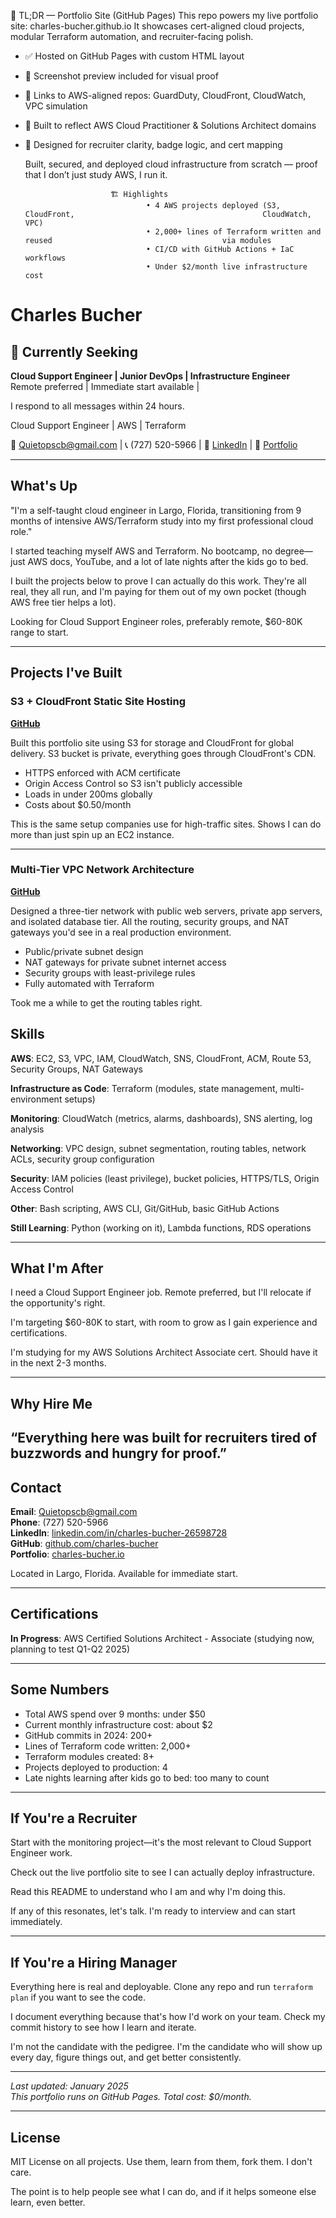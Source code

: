 🧠 TL;DR — Portfolio Site (GitHub Pages)
This repo powers my live portfolio site: charles-bucher.github.io
It showcases cert-aligned cloud projects, modular Terraform automation, and recruiter-facing polish.
- ✅ Hosted on GitHub Pages with custom HTML layout
- 📸 Screenshot preview included for visual proof
- 🔗 Links to AWS-aligned repos: GuardDuty, CloudFront, CloudWatch, VPC simulation
- 🧱 Built to reflect AWS Cloud Practitioner & Solutions Architect domains
- 🎯 Designed for recruiter clarity, badge logic, and cert mapping

  Built, secured, and deployed cloud infrastructure from scratch — proof that I don’t just study AWS, I run it.

                         🏗️ Highlights
                                 • 4 AWS projects deployed (S3, CloudFront,                                          CloudWatch, VPC)
                                 • 2,000+ lines of Terraform written and reused                                      via modules  
                                 • CI/CD with GitHub Actions + IaC workflows  
                                 • Under $2/month live infrastructure cost


# Charles Bucher
## 🎯 Currently Seeking
**Cloud Support Engineer | Junior DevOps | Infrastructure Engineer**  
Remote preferred | Immediate start available |

I respond to all messages within 24 hours.

Cloud Support Engineer | AWS | Terraform  

📧 Quietopscb@gmail.com | 📞 (727) 520-5966 | 💼 [LinkedIn](https://www.linkedin.com/in/charles-bucher-26598728) | 🔗 [Portfolio](https://charles-bucher.io)

---

## What's Up
"I'm a self-taught cloud engineer in Largo, Florida, transitioning from 9 months of intensive AWS/Terraform study into my first professional cloud role."

 I started teaching myself AWS and Terraform. No bootcamp, no degree—just AWS docs, YouTube, and a lot of late nights after the kids go to bed.

I built the projects below to prove I can actually do this work. They're all real, they all run, and I'm paying for them out of my own pocket (though AWS free tier helps a lot).

Looking for Cloud Support Engineer roles, preferably remote, $60-80K range to start.

---

## Projects I've Built

### S3 + CloudFront Static Site Hosting
**[GitHub](https://github.com/charles-bucher/s3-cloudfront-secure-static-site)**

Built this portfolio site using S3 for storage and CloudFront for global delivery. S3 bucket is private, everything goes through CloudFront's CDN.

- HTTPS enforced with ACM certificate
- Origin Access Control so S3 isn't publicly accessible
- Loads in under 200ms globally
- Costs about $0.50/month

This is the same setup companies use for high-traffic sites. Shows I can do more than just spin up an EC2 instance.

---

### Multi-Tier VPC Network Architecture
**[GitHub](https://github.com/charles-bucher/multi-tier-network-sim)**

Designed a three-tier network with public web servers, private app servers, and isolated database tier. All the routing, security groups, and NAT gateways you'd see in a real production environment.

- Public/private subnet design
- NAT gateways for private subnet internet access
- Security groups with least-privilege rules
- Fully automated with Terraform

Took me a while to get the routing tables right.

## Skills

**AWS**: EC2, S3, VPC, IAM, CloudWatch, SNS, CloudFront, ACM, Route 53, Security Groups, NAT Gateways

**Infrastructure as Code**: Terraform (modules, state management, multi-environment setups)

**Monitoring**: CloudWatch (metrics, alarms, dashboards), SNS alerting, log analysis

**Networking**: VPC design, subnet segmentation, routing tables, network ACLs, security group configuration

**Security**: IAM policies (least privilege), bucket policies, HTTPS/TLS, Origin Access Control

**Other**: Bash scripting, AWS CLI, Git/GitHub, basic GitHub Actions

**Still Learning**: Python (working on it), Lambda functions, RDS operations

---



## What I'm After

I need a Cloud Support Engineer job. Remote preferred, but I'll relocate if the opportunity's right.

I'm targeting $60-80K to start, with room to grow as I gain experience and certifications.

I'm studying for my AWS Solutions Architect Associate cert. Should have it in the next 2-3 months.

---

## Why Hire Me

 “Everything here was built for recruiters tired of buzzwords and hungry for proof.”
---

## Contact

**Email**: Quietopscb@gmail.com  
**Phone**: (727) 520-5966  
**LinkedIn**: [linkedin.com/in/charles-bucher-26598728](https://www.linkedin.com/in/charles-bucher-26598728)  
**GitHub**: [github.com/charles-bucher](https://github.com/charles-bucher)  
**Portfolio**: [charles-bucher.io](https://tommy813-lab.github.io)  

Located in Largo, Florida. Available for immediate start.

---

## Certifications

**In Progress**: AWS Certified Solutions Architect - Associate (studying now, planning to test Q1-Q2 2025)

---

## Some Numbers

- Total AWS spend over 9 months: under $50
- Current monthly infrastructure cost: about $2
- GitHub commits in 2024: 200+
- Lines of Terraform code written: 2,000+
- Terraform modules created: 8+
- Projects deployed to production: 4
- Late nights learning after kids go to bed: too many to count

---

## If You're a Recruiter

Start with the monitoring project—it's the most relevant to Cloud Support Engineer work.

Check out the live portfolio site to see I can actually deploy infrastructure.

Read this README to understand who I am and why I'm doing this.

If any of this resonates, let's talk. I'm ready to interview and can start immediately.

---

## If You're a Hiring Manager

Everything here is real and deployable. Clone any repo and run `terraform plan` if you want to see the code.

I document everything because that's how I'd work on your team. Check my commit history to see how I learn and iterate.

I'm not the candidate with the pedigree. I'm the candidate who will show up every day, figure things out, and get better consistently.

---

*Last updated: January 2025*  
*This portfolio runs on GitHub Pages. Total cost: $0/month.*

---

## License

MIT License on all projects. Use them, learn from them, fork them. I don't care. 

The point is to help people see what I can do, and if it helps someone else learn, even better.
